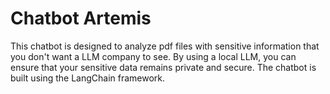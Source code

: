 # Chatbot Artemis

This chatbot is designed to analyze pdf files with sensitive information that you don't want a LLM company to see. By using a local LLM, you can ensure that your sensitive data remains private and secure. The chatbot is built using the LangChain framework.
